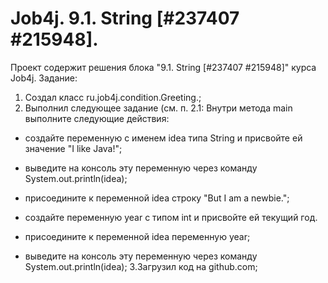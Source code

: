 # Job4j. 9.1. String [#237407 #215948].
Проект содержит решения блока "9.1. String [#237407 #215948]" курса Job4j.
Задание:
1. Создал класс ru.job4j.condition.Greeting.;
2. Выполнил следующее задание (см. п. 2.1:
Внутри метода main выполните следующие действия:

- создайте переменную с именем idea типа String и присвойте ей значение "I like Java!";

- выведите на консоль эту переменную через команду System.out.println(idea);

- присоедините к переменной idea строку "But I am a newbie.";

- создайте переменную year с типом int и присвойте ей текущий год.

- присоедините к переменной idea переменную year;

- выведите на консоль эту переменную через команду System.out.println(idea);
3.Загрузил код на github.com;
